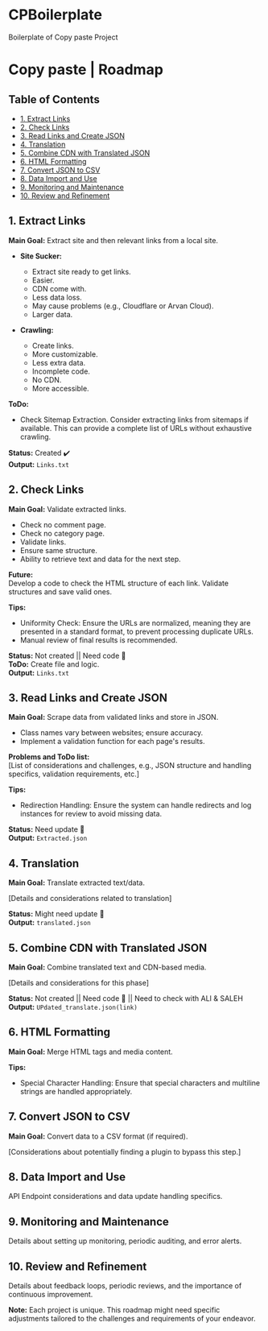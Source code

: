 # CPBoilerplate
Boilerplate of Copy paste Project
# Copy paste | Roadmap

## Table of Contents
- [1. Extract Links](#1-extract-links)
- [2. Check Links](#2-check-links)
- [3. Read Links and Create JSON](#3-read-links-and-create-json)
- [4. Translation](#4-translate)
- [5. Combine CDN with Translated JSON](#5-combine-cdn-with-translated-json)
- [6. HTML Formatting](#6-html-formatting)
- [7. Convert JSON to CSV](#7-convert-json-to-csv)
- [8. Data Import and Use](#8-data-import-and-use)
- [9. Monitoring and Maintenance](#9-monitoring-and-maintenance)
- [10. Review and Refinement](#10-review-and-refinement)

## 1. Extract Links
**Main Goal:** Extract site and then relevant links from a local site.

- **Site Sucker:**  
  - Extract site ready to get links.
  - Easier.
  - CDN come with.
  - Less data loss.
  - May cause problems (e.g., Cloudflare or Arvan Cloud).
  - Larger data.

- **Crawling:**  
  - Create links.
  - More customizable.
  - Less extra data.
  - Incomplete code.
  - No CDN.
  - More accessible.

**ToDo:**
- Check Sitemap Extraction. Consider extracting links from sitemaps if available. This can provide a complete list of URLs without exhaustive crawling.

**Status:** Created ✔️  
**Output:** `Links.txt`

## 2. Check Links
**Main Goal:** Validate extracted links.

- Check no comment page.
- Check no category page.
- Validate links.
- Ensure same structure.
- Ability to retrieve text and data for the next step.

**Future:**  
Develop a code to check the HTML structure of each link. Validate structures and save valid ones.

**Tips:**  
- Uniformity Check: Ensure the URLs are normalized, meaning they are presented in a standard format, to prevent processing duplicate URLs.
- Manual review of final results is recommended.

**Status:** Not created || Need code 🔧  
**ToDo:** Create file and logic.  
**Output:** `Links.txt`

## 3. Read Links and Create JSON
**Main Goal:** Scrape data from validated links and store in JSON.

- Class names vary between websites; ensure accuracy.
- Implement a validation function for each page's results.

**Problems and ToDo list:**  
[List of considerations and challenges, e.g., JSON structure and handling specifics, validation requirements, etc.]

**Tips:**  
- Redirection Handling: Ensure the system can handle redirects and log instances for review to avoid missing data.

**Status:** Need update 🔧  
**Output:** `Extracted.json`

## 4. Translation
**Main Goal:** Translate extracted text/data.

[Details and considerations related to translation]

**Status:** Might need update 🔧  
**Output:** `translated.json`

## 5. Combine CDN with Translated JSON
**Main Goal:** Combine translated text and CDN-based media.

[Details and considerations for this phase]

**Status:** Not created || Need code 🔧 || Need to check with ALI & SALEH  
**Output:** `UPdated_translate.json(link)`

## 6. HTML Formatting
**Main Goal:** Merge HTML tags and media content.

**Tips:**  
- Special Character Handling: Ensure that special characters and multiline strings are handled appropriately.

## 7. Convert JSON to CSV
**Main Goal:** Convert data to a CSV format (if required).

[Considerations about potentially finding a plugin to bypass this step.]

## 8. Data Import and Use
API Endpoint considerations and data update handling specifics.

## 9. Monitoring and Maintenance
Details about setting up monitoring, periodic auditing, and error alerts.

## 10. Review and Refinement
Details about feedback loops, periodic reviews, and the importance of continuous improvement.

**Note:** Each project is unique. This roadmap might need specific adjustments tailored to the challenges and requirements of your endeavor.
